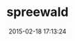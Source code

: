 ---
layout: post
title:  "spreewald"
repo:   "makandra/spreewald"
date:   2015-02-18 17:13:24
gemurl: https://github.com/makandra/spreewald
---